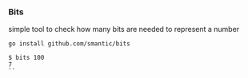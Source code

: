 ### Bits 

simple tool to check how many bits are needed to represent a number


```
go install github.com/smantic/bits
```  
  
```
$ bits 100
7
``

